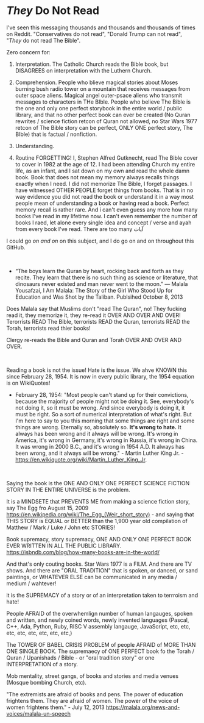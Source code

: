 # *They* Do Not Read

I've seen this messaging thousands and thousands and thousands of times on Reddit. "Conservatives do not read", "Donald Trump can not read", "*They* do not read The Bible".

Zero concern for:

1. Interpretation. The Catholic Church reads the Bible book, but DISAGREES on interpretation with the Luthern Church.

2. Comprehension. People who blieve magical stories about Moses burning bush radio tower on a mountain that receives messages from outer space aliens. Magical angel outer-psace aliens who transmit messages to characters in THe BIble. People who believe The Bible is the one and only one perfect storybook in the entire world / public library, and that no other perfect book can ever be created (No Quran rewrites / science fiction retcon of Quran not allowed, no Star Wars 1977 retcon of The Bible story can be perfect, ONLY ONE perfect story, The BIble) that is factual / nonfiction.

3. Understanding.

4. Routine FORGETTING! I, Stephen Alfred Gutknecht, read The Bible cover to cover in 1982 at the age of 12. I had been attending Church my entire life, as an infant, and I sat down on my own and read the whole damn book. Book that does not mean my memory always recalls things exactly when I need. I did not memorize The Bible, I forget passages. I have witnessed OTHER PEOPLE forget things from books. That is in no way evidence you did not read the book or understand it in a way most people mean of understanding a book or having read a book. Perfect memory recall is rather rare. And i can't even guess any more how many books I've read in my lifetime now. I can't even remember the number of books I raed, let alone every single idea and concept / verse and ayah from every book I've read. There are too many آيات

I could go *on and on* on this subject, and I do go on and on throughout this GitHub.

&nbsp;

* “The boys learn the Quran by heart, rocking back and forth as they recite. They learn that there is no such thing as science or literature, that dinosaurs never existed and man never went to the moon.”
― Malala Yousafzai, I Am Malala: The Story of the Girl Who Stood Up for Education and Was Shot by the Taliban. Publsihed October 8, 2013

Does Malala say that Muslims don't "read The Quran", no! They fucking read it, they memorize it, they re-read it OVER AND OVER AND OVER! Terorrists READ The Bible, terrorists READ the Quran, terrorists READ the Torah, terrorists read thier books!

Clergy re-reads the Bible and Quran and Torah OVER AND OVER AND OVER.

&nbsp;

Reading a book is not the issue! Hate is the issue. We ahve KNOWN this since February 28, 1954. It is now in every public library, the 1954 equation is on WikiQuotes! 

* February 28, 1954: "Most people can't stand up for their convictions, because the majority of people might not be doing it. See, everybody's not doing it, so it must be wrong. And since everybody is doing it, it must be right. So a sort of numerical interpretation of what's right. But I'm here to say to you this morning that some things are right and some things are wrong. Eternally so, absolutely so. **It's wrong to hate.** It always has been wrong and it always will be wrong. It's wrong in America, it's wrong in Germany, it's wrong in Russia, it's wrong in China. It was wrong in 2000 B.C., and it's wrong in 1954 A.D. It always has been wrong, and it always will be wrong." - Martin Luther King Jr. - https://en.wikiquote.org/wiki/Martin_Luther_King_Jr.

&nbsp;

Saying the book is the ONE AND ONLY ONE PERFECT SCIENCE FICTION STORY IN THE ENTIRE UNIVERSE is the problem.

It is a MINDSETE that PREVENTS ME from making a science fiction story, say The Egg fro August 15, 2009 https://en.wikipedia.org/wiki/The_Egg_(Weir_short_story) - and saying that THIS STORY is EQUAL or BETTER than the 1,900 year old compilation of Matthew / Mark / Luke / John etc STORIES! 

Book supremacy, story supremacy, ONE AND ONLY ONE PERFECT BOOK EVER WRITTEN IN ALL THE PUBLIC LIBRARY. https://isbndb.com/blog/how-many-books-are-in-the-world/

And that's only couting books. Star Wars 1977 is a FILM. And there are TV shows. And there are "ORAL TRADITION" that is spoken, or danced, or sand paintings, or WHATEVER ELSE can be communicated in any media / medium / wahtever!

it is the SUPREMACY of a story or of an interpretation taken to terrroism and hate!

People AFRAID of the overwhemlign number of human langauges, spoken and written, and newly coined words, newly invented languages (Pascal, C++, Ada, Python, Ruby, RISC V assembly langauge, JavaScript, etc, etc, etc, etc, etc, etc, etc, etc,)

The TOWER OF BABEL CRISIS PROBLEM of people AFRAID of MORE THAN ONE SINGLE BOOK. The supremaecy of ONE PERFECT book fo the Torah / Quran / Upanishads / Bible - or "oral tradition story" or one INTERPRETATION of a story.

Mob mentality, street gangs, of books and stories and media venues (Mosque bombing Church, etc).

"The extremists are afraid of books and pens. The power of education frightens them. They are afraid of women. The power of the voice of women frightens them." - July 12, 2013 https://malala.org/news-and-voices/malala-un-speech
